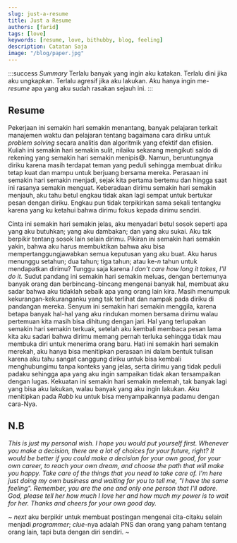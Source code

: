 ```yaml
---
slug: just-a-resume
title: Just a Resume
authors: [farid]
tags: [love]
keywords: [resume, love, bithubby, blog, feeling]
description: Catatan Saja
image: "/blog/paper.jpg"
---
```


:::success _Summary_
Terlalu banyak yang ingin aku katakan. Terlalu dini jika aku ungkapkan. Terlalu agresif jika aku lakukan. Aku hanya ingin me-_resume_ apa yang aku sudah rasakan sejauh ini.
:::

<!-- truncate -->

## Resume

Pekerjaan ini semakin hari semakin menantang, banyak pelajaran terkait manajemen waktu dan pelajaran tentang bagaimana cara diriku untuk _problem solving_ secara analitis dan algoritmik yang efektif dan efisien. Kuliah ini semakin hari semakin sulit, nilaiku sekarang mengikuti saldo di rekening yang semakin hari semakin menipis😅. Namun, beruntungnya diriku karena masih terdapat teman yang peduli sehingga membuat diriku tetap kuat dan mampu untuk berjuang bersama mereka. Perasaan ini semakin hari semakin menjadi, sejak kita pertama bertemu dan hingga saat ini rasanya semakin menguat. Keberadaan dirimu semakin hari semakin menjauh, aku tahu betul engkau tidak akan lagi sempat untuk bertukar pesan dengan diriku. Engkau pun tidak terpikirkan sama sekali tentangku karena yang ku ketahui bahwa dirimu fokus kepada dirimu sendiri.

Cinta ini semakin hari semakin jelas, aku menyadari betul sosok seperti apa yang aku butuhkan; yang aku dambakan; dan yang aku sukai. Aku tak berpikir tentang sosok lain selain dirimu. Pikiran ini semakin hari semakin yakin, bahwa aku harus membuktikan bahwa aku bisa mempertanggungjawabkan semua keputusan yang aku buat. Aku harus menunggu setahun; dua tahun; tiga tahun; atau ke-_n_ tahun untuk mendapatkan dirimu? Tunggu saja karena _I don't care how long it takes, I'll do it._ Sudut pandang ini semakin hari semakin meluas, dengan bertemunya banyak orang dan berbincang-bincang mengenai banyak hal, membuat aku sadar bahwa aku tidaklah sebaik apa yang orang lain kira. Masih menumpuk kekurangan-kekuranganku yang tak terlihat dan nampak pada diriku di pandangan mereka. Senyum ini semakin hari semakin menggila, karena betapa banyak hal-hal yang aku rindukan momen bersama dirimu walau pertemuan kita masih bisa dihitung dengan jari. Hal yang terlupakan semakin hari semakin terkuak, setelah aku kembali membaca pesan lama kita aku sadari bahwa dirimu memang pernah terluka sehingga tidak mau membuka diri untuk menerima orang baru. Hati ini semakin hari semakin merekah, aku hanya bisa menitipkan perasaan ini dalam bentuk tulisan karena aku tahu sangat canggung diriku untuk bisa kembali menghubungimu tanpa konteks yang jelas, serta dirimu yang tidak peduli padaku sehingga apa yang aku ingin sampaikan tidak akan tersampaikan dengan lugas. Kekuatan ini semakin hari semakin melemah, tak banyak lagi yang bisa aku lakukan, walau banyak yang aku ingin lakukan. Aku menitipkan pada _Rabb_ ku untuk bisa menyampaikannya padamu dengan cara-Nya.

## N.B

_This is just my personal wish. I hope you would put yourself first. Whenever you make a decision, there are a lot of choices for your future, right? It would be better if you could make a decision for your own good, for your own career, to reach your own dream, and choose the path that will make you happy. Take care of the things that you need to take care of. I'm here just doing my own business and waiting for you to tell me, "I have the same feeling". Remember, you are the one and only one person that I'll adore. God, please tell her how much I love her and how much my power is to wait for her. Thanks and cheers for your own good day._

~ _next_ aku berpikir untuk membuat postingan mengenai cita-citaku selain menjadi _programmer_; _clue_-nya adalah PNS dan orang yang paham tentang orang lain, tapi buta dengan diri sendiri. ~

